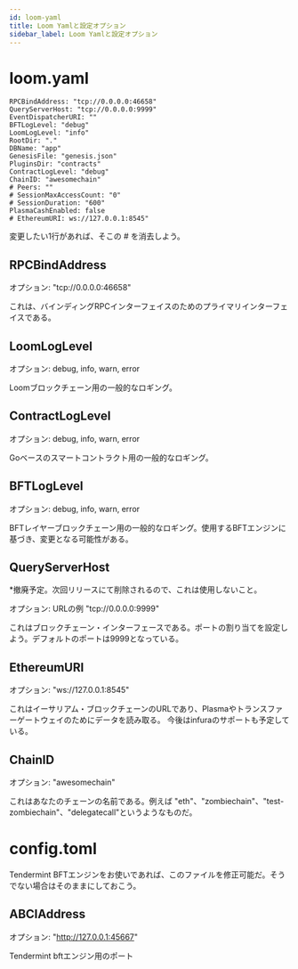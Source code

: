 ```yaml
---
id: loom-yaml
title: Loom Yamlと設定オプション
sidebar_label: Loom Yamlと設定オプション
---
```

# loom.yaml

    RPCBindAddress: "tcp://0.0.0.0:46658"
    QueryServerHost: "tcp://0.0.0.0:9999"
    EventDispatcherURI: ""
    BFTLogLevel: "debug"
    LoomLogLevel: "info"
    RootDir: "."
    DBName: "app"
    GenesisFile: "genesis.json"
    PluginsDir: "contracts"
    ContractLogLevel: "debug"
    ChainID: "awesomechain"
    # Peers: ""
    # SessionMaxAccessCount: "0"
    # SessionDuration: "600"
    PlasmaCashEnabled: false
    # EthereumURI: ws://127.0.0.1:8545"
    

変更したい1行があれば、そこの # を消去しよう。

## RPCBindAddress

オプション: "tcp://0.0.0.0:46658"

これは、バインディングRPCインターフェイスのためのプライマリインターフェイスである。

## LoomLogLevel

オプション: debug, info, warn, error

Loomブロックチェーン用の一般的なロギング。

## ContractLogLevel

オプション: debug, info, warn, error

Goベースのスマートコントラクト用の一般的なロギング。

## BFTLogLevel

オプション: debug, info, warn, error

BFTレイヤーブロックチェーン用の一般的なロギング。使用するBFTエンジンに基づき、変更となる可能性がある。

## QueryServerHost

*撤廃予定。次回リリースにて削除されるので、これは使用しないこと。

オプション: URLの例 "tcp://0.0.0.0:9999"

これはブロックチェーン・インターフェースである。ポートの割り当てを設定しよう。デフォルトのポートは9999となっている。

## EthereumURI

オプション: "ws://127.0.0.1:8545"

これはイーサリアム・ブロックチェーンのURLであり、Plasmaやトランスファーゲートウェイのためにデータを読み取る。 今後はinfuraのサポートも予定している。

## ChainID

オプション: "awesomechain"

これはあなたのチェーンの名前である。例えば "eth"、"zombiechain"、"test-zombiechain"、"delegatecall"というようなものだ。

# config.toml

Tendermint BFTエンジンをお使いであれば、このファイルを修正可能だ。そうでない場合はそのままにしておこう。

## ABCIAddress

オプション: "http://127.0.0.1:45667"

Tendermint bftエンジン用のポート